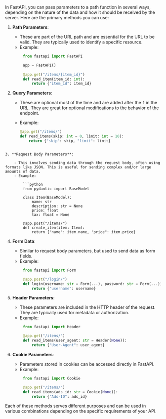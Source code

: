 In FastAPI, you can pass parameters to a path function in several ways, depending on the nature of the data and how it should be received by the server. Here are the primary methods you can use:

1. **Path Parameters**:
    
    - These are part of the URL path and are essential for the URL to be valid. They are typically used to identify a specific resource.
    - Example:
        
```python
        from fastapi import FastAPI

		app = FastAPI()
		
		@app.get("/items/{item_id}")
		def read_item(item_id: int):
		    return {"item_id": item_id}
```

        
2. **Query Parameters**:
    
    - These are optional most of the time and are added after the `?` in the URL. They are great for optional modifications to the behavior of the endpoint.
    - Example:

		```python
		@app.get("/items/")
		def read_items(skip: int = 0, limit: int = 10):
		    return {"skip": skip, "limit": limit}
```

3. **Request Body Parameters**:
    
    - This involves sending data through the request body, often using formats like JSON. This is useful for sending complex and/or large amounts of data.
    - Example:

		```python
		from pydantic import BaseModel

		class Item(BaseModel):
		    name: str
		    description: str = None
		    price: float
		    tax: float = None
		
		@app.post("/items/")
		def create_item(item: Item):
		    return {"name": item.name, "price": item.price}
```


        
4. **Form Data**:
    
    - Similar to request body parameters, but used to send data as form fields.
    - Example:
        
```python
		from fastapi import Form

		@app.post("/login/")
		def login(username: str = Form(...), password: str = Form(...)):
		    return {"username": username}
```

        
5. **Header Parameters**:
    
    - These parameters are included in the HTTP header of the request. They are typically used for metadata or authorization.
    - Example:

```python
		from fastapi import Header

		@app.get("/items/")
		def read_items(user_agent: str = Header(None)):
		    return {"User-Agent": user_agent}
```


        
6. **Cookie Parameters**:
    
    - Parameters stored in cookies can be accessed directly in FastAPI.
    - Example:

```python
		from fastapi import Cookie

		@app.get("/items/")
		def read_items(ads_id: str = Cookie(None)):
		    return {"Ads-ID": ads_id}
```



Each of these methods serves different purposes and can be used in various combinations depending on the specific requirements of your API.